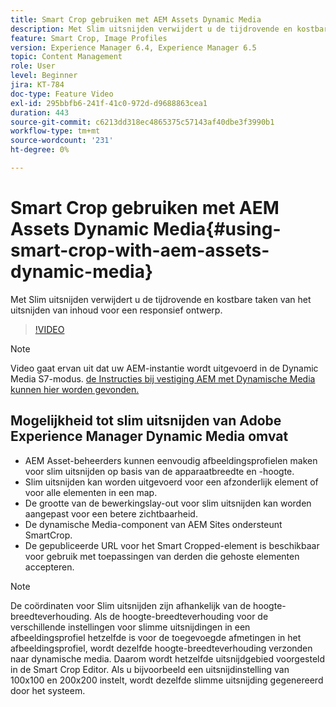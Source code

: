 ```yaml
---
title: Smart Crop gebruiken met AEM Assets Dynamic Media
description: Met Slim uitsnijden verwijdert u de tijdrovende en kostbare taken van het uitsnijden van inhoud voor een responsief ontwerp.
feature: Smart Crop, Image Profiles
version: Experience Manager 6.4, Experience Manager 6.5
topic: Content Management
role: User
level: Beginner
jira: KT-784
doc-type: Feature Video
exl-id: 295bbfb6-241f-41c0-972d-d9688863cea1
duration: 443
source-git-commit: c6213dd318ec4865375c57143af40dbe3f3990b1
workflow-type: tm+mt
source-wordcount: '231'
ht-degree: 0%

---
```


# Smart Crop gebruiken met AEM Assets Dynamic Media{#using-smart-crop-with-aem-assets-dynamic-media}

Met Slim uitsnijden verwijdert u de tijdrovende en kostbare taken van het uitsnijden van inhoud voor een responsief ontwerp.

>[!VIDEO](https://video.tv.adobe.com/v/21519?quality=12&learn=on)

>[!NOTE]
>
>Video gaat ervan uit dat uw AEM-instantie wordt uitgevoerd in de Dynamic Media S7-modus. [ de Instructies bij vestiging AEM met Dynamische Media kunnen hier worden gevonden.](https://helpx.adobe.com/nl/experience-manager/6-3/assets/using/config-dynamic-fp-14410.html)

## Mogelijkheid tot slim uitsnijden van Adobe Experience Manager Dynamic Media omvat

* AEM Asset-beheerders kunnen eenvoudig afbeeldingsprofielen maken voor slim uitsnijden op basis van de apparaatbreedte en -hoogte.
* Slim uitsnijden kan worden uitgevoerd voor een afzonderlijk element of voor alle elementen in een map.
* De grootte van de bewerkingslay-out voor slim uitsnijden kan worden aangepast voor een betere zichtbaarheid.
* De dynamische Media-component van AEM Sites ondersteunt SmartCrop.
* De gepubliceerde URL voor het Smart Cropped-element is beschikbaar voor gebruik met toepassingen van derden die gehoste elementen accepteren.

>[!NOTE]
>
>De coördinaten voor Slim uitsnijden zijn afhankelijk van de hoogte-breedteverhouding. Als de hoogte-breedteverhouding voor de verschillende instellingen voor slimme uitsnijdingen in een afbeeldingsprofiel hetzelfde is voor de toegevoegde afmetingen in het afbeeldingsprofiel, wordt dezelfde hoogte-breedteverhouding verzonden naar dynamische media. Daarom wordt hetzelfde uitsnijdgebied voorgesteld in de Smart Crop Editor. Als u bijvoorbeeld een uitsnijdinstelling van 100x100 en 200x200 instelt, wordt dezelfde slimme uitsnijding gegenereerd door het systeem.
